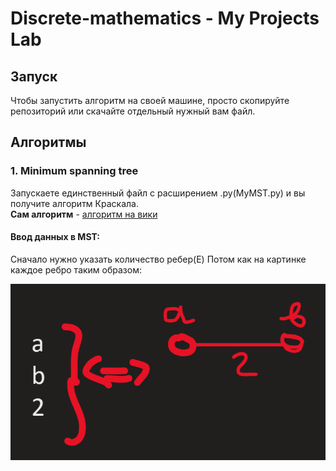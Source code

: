 # Discrete-mathematics - My Projects Lab

## Запуск
Чтобы запустить алгоритм на своей машине, просто скопируйте репозиторий или скачайте отдельный нужный вам файл.

## Алгоритмы
### 1. Minimum spanning tree

Запускаете единственный файл с расширением .py(MyMST.py) и вы получите алгоритм Краскала.<br/>
**Сам алгоритм** - <a href="https://ru.wikipedia.org/wiki/%D0%90%D0%BB%D0%B3%D0%BE%D1%80%D0%B8%D1%82%D0%BC_%D0%9A%D1%80%D0%B0%D1%81%D0%BA%D0%B0%D0%BB%D0%B0">алгоритм на вики<a/>
  
#### Ввод данных в MST:
Сначало нужно указать количество ребер(E)
Потом как на картинке каждое ребро таким образом:



![alt text](./image/image1.png)
